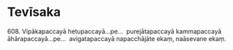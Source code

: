 # Tevīsaka

608\. Vipākapaccayā hetupaccayā…pe…  purejātapaccayā kammapaccayā āhārapaccayā…pe…  avigatapaccayā napacchājāte ekaṃ, naāsevane ekaṃ.
